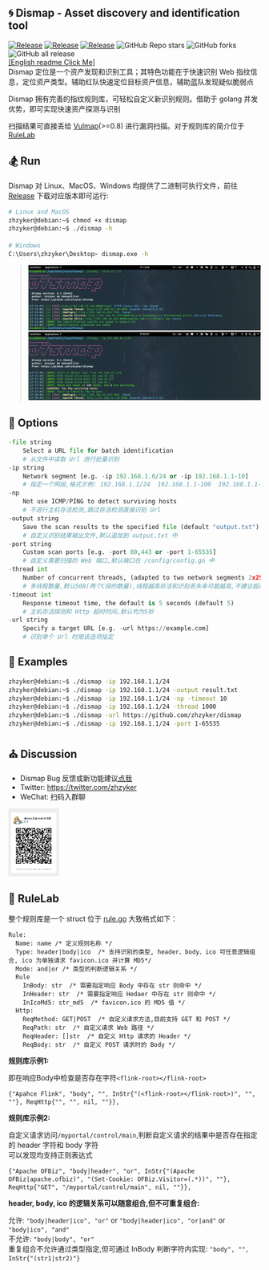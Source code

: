 ## 🌀 Dismap - Asset discovery and identification tool
<a href="https://github.com/zhzyker/dismap"><img alt="Release" src="https://img.shields.io/badge/golang-1.6+-9cf"></a>
<a href="https://github.com/zhzyker/dismap"><img alt="Release" src="https://img.shields.io/badge/dismap-0.2-ff69b4"></a>
<a href="https://github.com/zhzyker/dismap"><img alt="Release" src="https://img.shields.io/badge/LICENSE-GPL-important"></a>
![GitHub Repo stars](https://img.shields.io/github/stars/zhzyker/dismap?color=success)
![GitHub forks](https://img.shields.io/github/forks/zhzyker/dismap)
![GitHub all release](https://img.shields.io/github/downloads/zhzyker/dismap/total?color=blueviolet)  
[[English readme Click Me]](https://github.com/zhzyker/dismap/blob/main/readme-en.md)  
Dismap 定位是一个资产发现和识别工具；其特色功能在于快速识别 Web 指纹信息，定位资产类型。辅助红队快速定位目标资产信息，辅助蓝队发现疑似脆弱点  

Dismap 拥有完善的指纹规则库，可轻松自定义新识别规则。借助于 golang 并发优势，即可实现快速资产探测与识别  

扫描结果可直接丢给 [Vulmap](https://github.com/zhzyker/vulmap)(>=0.8) 进行漏洞扫描。对于规则库的简介位于 [RuleLab](https://github.com/zhzyker/dismap#-rulelab)

## 🏂 Run
Dismap 对 Linux、MacOS、Windows 均提供了二进制可执行文件，前往 [Release](https://github.com/zhzyker/dismap/releases) 下载对应版本即可运行:
```Bash
# Linux and MacOS
zhzyker@debian:~$ chmod +x dismap
zhzyker@debian:~$ ./dismap -h

# Windows
C:\Users\zhzyker\Desktop> dismap.exe -h
```  
>  ![dismap1](https://github.com/zhzyker/zhzyker/blob/main/dd.png)
>  ![dismap2](https://github.com/zhzyker/zhzyker/blob/main/dd2.png)



## 🎡 Options
```Python
-file string
    Select a URL file for batch identification
    # 从文件中读取 Url 进行批量识别
-ip string
    Network segment [e.g. -ip 192.168.1.0/24 or -ip 192.168.1.1-10]
    # 指定一个网段,格式示例: 192.168.1.1/24  192.168.1.1-100  192.168.1.1-192.168.1.254
-np
    Not use ICMP/PING to detect surviving hosts
    # 不进行主机存活检测,跳过存活检测直接识别 Url
-output string
    Save the scan results to the specified file (default "output.txt")
    # 自定义识别结果输出文件,默认追加到 output.txt 中
-port string
    Custom scan ports [e.g. -port 80,443 or -port 1-65535]
    # 自定义需要扫描的 Web 端口,默认端口在 /config/config.go 中
-thread int
    Number of concurrent threads, (adapted to two network segments 2x254) (default 508)
    # 多线程数量,默认508(两个C段的数量),线程越高存活和识别丢失率可能越高,不建议超过2000
-timeout int
    Response timeout time, the default is 5 seconds (default 5)
    # 主机存活探测和 Http 超时时间,默认均为5秒
-url string
    Specify a target URL [e.g. -url https://example.com]
    # 识别单个 Url 时用该选项指定
```

## 🎨 Examples
```Bash
zhzyker@debian:~$ ./dismap -ip 192.168.1.1/24
zhzyker@debian:~$ ./dismap -ip 192.168.1.1/24 -output result.txt
zhzyker@debian:~$ ./dismap -ip 192.168.1.1/24 -np -timeout 10
zhzyker@debian:~$ ./dismap -ip 192.168.1.1/24 -thread 1000
zhzyker@debian:~$ ./dismap -url https://github.com/zhzyker/dismap
zhzyker@debian:~$ ./dismap -ip 192.168.1.1/24 -port 1-65535
```

## ⛪ Discussion
* Dismap Bug 反馈或新功能建议[点我](https://github.com/zhzyker/dismap/issues)
* Twitter: https://twitter.com/zhzyker
* WeChat: 扫码入群聊    
<p>
    <img alt="QR-code" src="https://github.com/zhzyker/zhzyker/blob/main/dismap_wechat_5.jpg" width="20%" height="20%" style="max-width:100%;">
</p>

## 🌈 RuleLab
整个规则库是一个 struct 位于 [rule.go](https://github.com/zhzyker/dismap/blob/main/config/rule.go)
大致格式如下：
```Golang
Rule:
  Name: name /* 定义规则名称 */
  Type: header|body|ico  /* 支持识别的类型, header、body、ico 可任意逻辑组合, ico 为单独请求 favicon.ico 并计算 MD5*/
  Mode: and|or /* 类型的判断逻辑关系 */
  Rule
    InBody: str  /* 需要指定响应 Body 中存在 str 则命中 */
    InHeader: str  /* 需要指定响应 Hedaer 中存在 str 则命中 */
    InIcoMd5: str_md5  /* favicon.ico 的 MD5 值 */
  Http:
    ReqMethod: GET|POST  /* 自定义请求方法,目前支持 GET 和 POST */
    ReqPath: str  /* 自定义请求 Web 路径 */
    ReqHeader: []str  /* 自定义 Http 请求的 Header */
    ReqBody: str  /* 自定义 POST 请求时的 Body */
```
**规则库示例1:**  

即在响应Body中检查是否存在字符`<flink-root></flink-root>`
```Golang
{"Apahce Flink", "body", "", InStr{"(<flink-root></flink-root>)", "", ""}, ReqHttp{"", "", nil, ""}},
```  

**规则库示例2:**  

自定义请求访问`/myportal/control/main`,判断自定义请求的结果中是否存在指定的 header 字符和 body 字符  
可以发现均支持正则表达式  
```Golang
{"Apache OFBiz", "body|header", "or", InStr{"(Apache OFBiz|apache.ofbiz)", "(Set-Cookie: OFBiz.Visitor=(.*))", ""}, ReqHttp{"GET", "/myportal/control/main", nil, ""}},
```

**header, body, ico 的逻辑关系可以随意组合,但不可重复组合:**  

允许: `"body|header|ico", "or"` or `"body|header|ico", "or|and"` or `"body|ico", "and"`   
不允许: `"body|body", "or"`  
重复组合不允许通过类型指定,但可通过 InBody 判断字符内实现: `"body", "", InStr{"(str1|str2)"}`  
